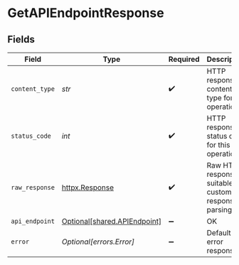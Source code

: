 # GetAPIEndpointResponse


## Fields

| Field                                                              | Type                                                               | Required                                                           | Description                                                        |
| ------------------------------------------------------------------ | ------------------------------------------------------------------ | ------------------------------------------------------------------ | ------------------------------------------------------------------ |
| `content_type`                                                     | *str*                                                              | :heavy_check_mark:                                                 | HTTP response content type for this operation                      |
| `status_code`                                                      | *int*                                                              | :heavy_check_mark:                                                 | HTTP response status code for this operation                       |
| `raw_response`                                                     | [httpx.Response](https://www.python-httpx.org/api/#response)       | :heavy_check_mark:                                                 | Raw HTTP response; suitable for custom response parsing            |
| `api_endpoint`                                                     | [Optional[shared.APIEndpoint]](../../models/shared/apiendpoint.md) | :heavy_minus_sign:                                                 | OK                                                                 |
| `error`                                                            | *Optional[errors.Error]*                                           | :heavy_minus_sign:                                                 | Default error response                                             |